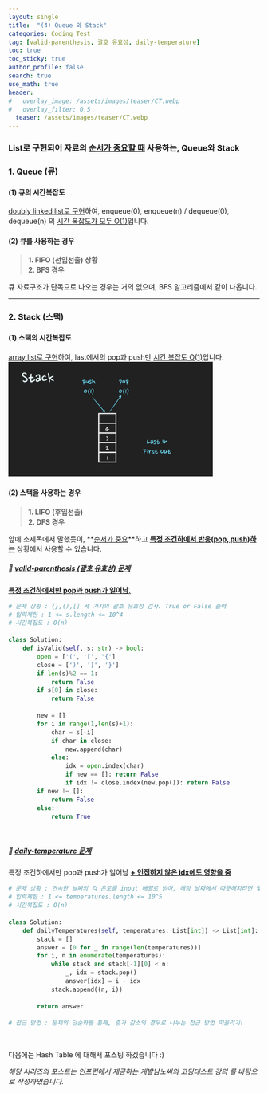 ```yaml
---
layout: single  
title:  "(4) Queue 와 Stack"
categories: Coding_Test
tag: [valid-parenthesis, 괄호 유효성, daily-temperature]
toc: true
toc_sticky: true
author_profile: false
search: true
use_math: true
header:
#   overlay_image: /assets/images/teaser/CT.webp
#   overlay_filter: 0.5
  teaser: /assets/images/teaser/CT.webp
---
```


### List로 구현되어 자료의 <u>순서가 중요할 때</u> 사용하는, Queue와 Stack

### 1. Queue (큐)

#### (1) 큐의 시간복잡도
<u>doubly linked list로 구현</u>하여, enqueue(0), enqueue(n) / dequeue(0), dequeue(n) 의 <u>시간 복잡도가 모두 O(1)</u>입니다.

#### (2) 큐를 사용하는 경우

> **1. FIFO (선입선출) 상황**    
> **2. BFS 경우**   

큐 자료구조가 단독으로 나오는 경우는 거의 없으며, BFS 알고리즘에서 같이 나옵니다.  

---
### 2. Stack (스택)

#### (1) 스택의 시간복잡도  
<u>array list로 구현</u>하여, last에서의 pop과 push만 <u>시간 복잡도 O(1)</u>입니다.  
<img src="/assets/images/2023-04-03-stack/stack_LIFO.png" alt="스택의 시간복잡도" style="zoom:40%;" /> <br/>


#### (2) 스택을 사용하는 경우

> **1. LIFO (후입선출)**    
> **2. DFS 경우**   

앞에 소제목에서 말했듯이, **<u>순서가 중요</u>**하고 **<u>특정 조건하에서 반응(pop, push)하는</u>** 상황에서 사용할 수 있습니다.

##### 🍓 [valid-parenthesis (괄호 유효성) 문제](https://leetcode.com/problems/valid-parentheses/)
**<u>특정 조건하에서만 pop과 push가 일어남.</u>**   
```python
# 문제 상황 : {},(),[] 세 가지의 괄호 유효성 검사. True or False 출력  
# 입력제한 : 1 <= s.length <= 10^4
# 시간복잡도 : O(n)

class Solution:
    def isValid(self, s: str) -> bool:
        open = ['(', '[', '{']
        close = [')', ']', '}']
        if len(s)%2 == 1:
            return False
        if s[0] in close:
            return False
        
        new = []
        for i in range(1,len(s)+1):
            char = s[-i]
            if char in close:
                new.append(char)
            else:
                idx = open.index(char)
                if new == []: return False
                if idx != close.index(new.pop()): return False
        if new != []:
            return False
        else: 
            return True
```
<br/>

##### 🍓 [daily-temperature 문제](https://leetcode.com/problems/daily-temperatures/)      
특정 조건하에서만 pop과 push가 일어남 **<u>+ 인접하지 않은 idx에도 영향을 줌 </u>**   
```python
# 문제 상황 : 연속한 날짜의 각 온도를 input 배열로 받아, 해당 날짜에서 따뜻해지려면 몇 일이 걸리는지 answer 배열 return. 만약, 따뜻해지는 날이 없는 경우 0   
# 입력제한 : 1 <= temperatures.length <= 10^5
# 시간복잡도 : O(n)

class Solution:
    def dailyTemperatures(self, temperatures: List[int]) -> List[int]:
        stack = []
        answer = [0 for _ in range(len(temperatures))]
        for i, n in enumerate(temperatures):
            while stack and stack[-1][0] < n:
                _, idx = stack.pop()
                answer[idx] = i - idx
            stack.append((n, i))

        return answer

# 접근 방법 : 문제의 단순화를 통해, 증가 감소의 경우로 나누는 접근 방법 떠올리기!        
```
<br/>

다음에는 Hash Table 에 대해서 포스팅 하겠습니다 :)    

*해당 시리즈의 포스트는 [인프런에서 제공하는 개발남노씨의 코딩테스트 강의](https://www.inflearn.com/course/%EC%BD%94%EB%94%A9%ED%85%8C%EC%8A%A4%ED%8A%B8-%EC%9E%85%EB%AC%B8-%ED%8C%8C%EC%9D%B4%EC%8D%AC) 를 바탕으로 작성하였습니다.*